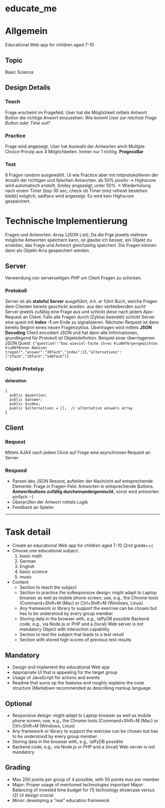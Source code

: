 # educate_me
# Allgemein
Educational Web app for children aged 7-10
## Topic 
Basic Science

## Design Details
### Teach
Frage erscheint im Fragefeld. User hat die Möglichkeit mittels Antwort Button die richtige Anwort einzusehen.
_Wie kommt User zur nächste Frage Button oder Time out?_
### Practice
Frage wird angezeigt, User hat Auswahl der Antworten anch Mulitple Choice Prinzip aus 4 Möglichkeiten. Immer nur 1 richtig.
**ProgessBar**
### Test
8 Fragen random ausgewählt. UI wie Practice aber mit mitprotokollieren der Anzahl der richtigen und falschen Antworten.
ab 50% positiv -> Highscore wird automatisch erstellt, Smiley angezeigt; unter 50% -> Wiederholung nach einem Timer (bsp 30 sec; check ob Timer trotz refresh bestehen bleibt) möglich; sadface wird angezeigt. Es wird kein Highscore gespeichert.
# Technische Implementierung
Fragen und Antworten: Array (JSON List);
Da die Frge jeweils mehrere mögliche Antworten speichern kann, ist glaube ich besser, ein Objekt zu erstellen, das Frage und Antwort  gleichzeitig speichert. Die Fragen können dann als Objekt-Arra gespeichert werden.

## Server
Verwendung von serverseitigen _PHP_ um Client Fragen zu schicken. 
### Protokoll
Server ist als **stateful Server** ausgeführt, d.h. er führt Buch, welche Fragen dem Clienten bereits geschickt wurden. aus den verbleibenden sucht Server jeweils zufällig eine Frage aus und schickt diese nach jedem Ajax-Request an Client. Falls alle Fragen durch (Zyklus beendet) schickt Server eine quest mit **index -1** um Ende zu signalisieren.
Nächster Request ist dann bereits Beginn eines neuen Fragenzyklus.
Übertragen wird mittels **JSON Decoding** Client encodiert JSON und hat dann alle Informationen, grundlegend für Protokoll ist Objektdefinition. Beispiel einer überrtagenen JSON Quest:
```{"question":"Das wieviel-fache ihres K\u00f6rpergewichtes k\u00f6nnen Ameisen tragen?","answer":"30fach","index":13,"alternatives":["2fach","10fach","140fach"]}```
### Objekt Prototyp
#### delaration
```class Question
{
  public $question;  
  public $answer;
  public $index;
  public $alternatives = [];  // alternative answers array
}
```

## Client
### Request
Mittels AJAX nach jedem Ckick auf Frage eine asynchronen Request an Server
### Respond
* Parsen des JSON Resond, aufteilen der Nachricht auf entsprechende Elemente. Frage in Fragen-Feld. Antworten in entsprechende Buttons. **Antwortbuttons zufällig durcheinandergemischt**, sonst wird antworten einfach :-) 
* Überprüfen der Antwort mittels Logik
* Feedback an Spieler

---
# Task detail
* Create an educational Web app for children aged 7-10 (2nd grade++)
* Choose one educational subject: 
  1. basic math
  2. German
  3. English
  4. basic science
  5. music
* Content
  * Section to teach the subject
  * Section to practice the suResponsive design: might adapt to Laptop browser as well as mobile phone screen; use, e.g., the Chrome tools (Command+Shift+M (Mac) or Ctrl+Shift+M (Windows, Linux)
  * Any framework or library to support the exercise can be chosen but has to be understood by every group member 
  * Storing data in the browser with, e.g., taffyDB possible Backend code, e.g., via Node.js or PHP and a (local) Web server is not mandatory Object with interaction capability
  * Section to test the subject that leads to a test result
  * Section with stored high scores of previous test results
## Mandatory
* Design and implement the educational Web app
* Appropriate UI that is appealing for the target group
* Usage of JavaScript for actions and events
* Readme that sums up the features and roughly explains the code structure (Markdown recommended as describing markup language
## Optional
* Responsive design: might adapt to Laptop browser as well as mobile phone screen; use, e.g., the Chrome tools (Command+Shift+M (Mac) or Ctrl+Shift+M (Windows, Linux)
* Any framework or library to support the exercise can be chosen but has to be understood by every group member
* Storing data in the browser with, e.g., taffyDB possible
* Backend code, e.g., via Node.js or PHP and a (local) Web server is not mandatory
## Grading
* Max 200 points per group of 4 possible, with 50 points max per member
* Major: Proper usage of mentioned technologies important Major: Balancing of invested time budget for (1) technology showcase versus (2) UI design crucial
* Minor: developing a ”real” education framework



